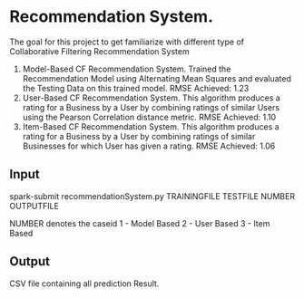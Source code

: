# Recommendation System.
The goal for this project to get familiarize with different type of Collaborative Filtering Recommendation System
1. Model-Based CF Recommendation System.
    Trained the Recommendation Model using Alternating Mean Squares and evaluated the Testing Data on this trained model.
    RMSE Achieved: 1.23
2. User-Based CF Recommendation System.
    This algorithm produces a rating for a Business by a User by combining ratings of similar Users using the Pearson Correlation distance metric.
    RMSE Achieved: 1.10
3. Item-Based CF Recommendation System.
    This algorithm produces a rating for a Business by a User by combining ratings of similar Businesses for which User has given a rating.
    RMSE Achieved: 1.06

## Input 
spark-submit recommendationSystem.py TRAININGFILE TESTFILE NUMBER OUTPUTFILE

NUMBER denotes the caseid
1 - Model Based
2 - User Based
3 - Item Based 

## Output 
CSV file containing all prediction Result.

